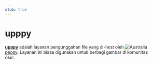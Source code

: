 ```yaml
---
stub: true
---
```


# upppy

**[upppy](https://up.ppy.sh)** adalah layanan pengunggahan file yang di-host oleh ![][flag_AU] [peppy](https://osu.ppy.sh/users/2). Layanan ini biasa digunakan untuk berbagi gambar di komunitas osu!.

[flag_AU]: /wiki/shared/flag/AU.gif "Australia"
